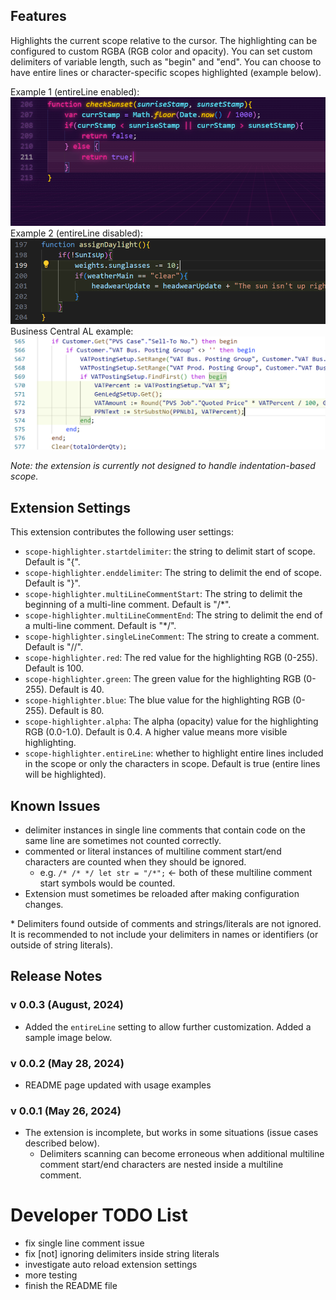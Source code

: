 
## Features
Highlights the current scope relative to the cursor. 
The highlighting can be configured to custom RGBA (RGB color and opacity).
You can set custom delimiters of variable length, such as "begin" and "end".
You can choose to have entire lines or character-specific scopes highlighted (example below).

Example 1 (entireLine enabled):
![Example 1](images/Example1.PNG)
Example 2 (entireLine disabled):
![Example 2](images/Example2.PNG)
Business Central AL example:
![Example 3](images/Example3.png)

*Note: the extension is currently not designed to handle indentation-based scope.*

## Extension Settings
This extension contributes the following user settings:

* `scope-highlighter.startdelimiter`: the string to delimit start of scope. Default is "{".
* `scope-highlighter.enddelimiter`: The string to delimit the end of scope. Default is "}".
* `scope-highlighter.multiLineCommentStart`: The string to delimit the beginning of a multi-line comment. Default is "/*".
* `scope-highlighter.multiLineCommentEnd`: The string to delimit the end of a multi-line comment. Default is "*/".
* `scope-highlighter.singleLineComment`: The string to create a comment. Default is "//".
* `scope-highlighter.red`: The red value for the highlighting RGB (0-255). Default is 100.
* `scope-highlighter.green`: The green value for the highlighting RGB (0-255). Default is 40.
* `scope-highlighter.blue`: The blue value for the highlighting RGB (0-255). Default is 80.
* `scope-highlighter.alpha`: The alpha (opacity) value for the highlighting RGB (0.0-1.0). Default is 0.4. A higher value means more visible highlighting.
* `scope-highlighter.entireLine`: whether to highlight entire lines included in the scope or only the characters in scope. Default is true (entire lines will be highlighted).

## Known Issues
- delimiter instances in single line comments that contain code on the same line are sometimes not counted correctly.
- commented or literal instances of multiline comment start/end characters are counted when they should be ignored. 
  - e.g. ```/* /* */ let str = "/*";```  <- both of these multiline comment start symbols would be counted. 
- Extension must sometimes be reloaded after making configuration changes.

\* Delimiters found outside of comments and strings/literals are not ignored. It is recommended to not include your delimiters in names or identifiers (or outside of string literals). 

## Release Notes
### v 0.0.3 (August, 2024)
* Added the ```entireLine``` setting to allow further customization. Added a sample image below.

### v 0.0.2 (May 28, 2024)
* README page updated with usage examples
### v 0.0.1 (May 26, 2024)
* The extension is incomplete, but works in some situations (issue cases described below).
  * Delimiters scanning can become erroneous when additional multiline comment start/end characters are nested inside a multiline comment.   


# Developer TODO List
- fix single line comment issue
- fix [not] ignoring delimiters inside string literals
- investigate auto reload extension settings
- more testing
- finish the README file